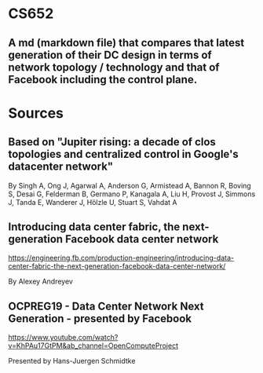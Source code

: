 # CS652

## A md (markdown file) that compares that latest generation of their DC design in terms of network topology / technology and that of Facebook including the control plane.

# Sources 
## Based on "Jupiter rising: a decade of clos topologies and centralized control in Google's datacenter network" 
 
 By Singh A, Ong J, Agarwal A, Anderson G, Armistead A, Bannon R, Boving S, Desai G, Felderman B, Germano P, Kanagala A, Liu H, Provost J, Simmons J, Tanda E, Wanderer J, Hölzle U, Stuart S, Vahdat A

## Introducing data center fabric, the next-generation Facebook data center network
 https://engineering.fb.com/production-engineering/introducing-data-center-fabric-the-next-generation-facebook-data-center-network/
 
 By Alexey Andreyev

## OCPREG19 - Data Center Network Next Generation - presented by Facebook
 https://www.youtube.com/watch?v=KhPAu17GtPM&ab_channel=OpenComputeProject
 
 Presented by Hans-Juergen Schmidtke 


